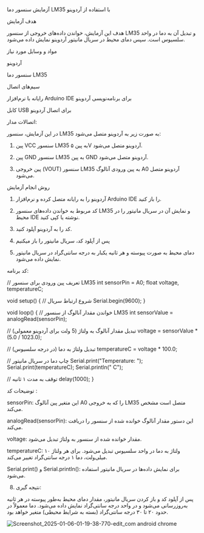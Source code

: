 آزمایش سنسور دما LM35 با استفاده از آردوینو

 هدف آزمایش

هدف این آزمایش، خواندن داده‌های خروجی از سنسور LM35 و تبدیل آن به دما در واحد سلسیوس است. سپس دمای محیط در سریال مانیتور آردوینو نمایش داده می‌شود.

 مواد و وسایل مورد نیاز

آردوینو 

سنسور دما LM35

سیم‌های اتصال

رایانه با نرم‌افزار Arduino IDE برای برنامه‌نویسی آردوینو

کابل USB برای اتصال آردوینو


اتصالات مدار:

در این آزمایش، سنسور LM35 به صورت زیر به آردوینو متصل می‌شود:

1. پین VCC سنسور LM35 به پین ۵V آردوینو متصل می‌شود.


2. پین GND سنسور LM35 به پین GND آردوینو متصل می‌شود.


3. پین خروجی (VOUT) سنسور LM35 به پین ورودی آنالوگ A0 آردوینو متصل می‌شود.

 روش انجام آزمایش

1. آردوینو را به رایانه متصل کرده و نرم‌افزار Arduino IDE را باز کنید.


2. کد مربوط به خواندن داده‌های سنسور LM35 و نمایش آن در سریال مانیتور را در محیط IDE نوشته یا کپی کنید.


3. کد را به آردوینو آپلود کنید.


4. پس از آپلود کد، سریال مانیتور را باز میکنیم


5. دمای محیط به صورت پیوسته و هر ثانیه یکبار به درجه سانتی‌گراد در سریال مانیتور نمایش داده می‌شود.



کد برنامه:

// تعریف پین ورودی برای سنسور LM35
int sensorPin = A0;
float voltage, temperatureC;

void setup() {
  // شروع ارتباط سریال
  Serial.begin(9600);
}

void loop() {
  // خواندن مقدار آنالوگ از سنسور LM35
  int sensorValue = analogRead(sensorPin);
  
  // تبدیل مقدار آنالوگ به ولتاژ (5 ولت برای آردوینو معمولی)
  voltage = sensorValue * (5.0 / 1023.0);
  
  // تبدیل ولتاژ به دما (در درجه سلسیوس)
  temperatureC = voltage * 100.0;
  
  // چاپ دما در سریال مانیتور
  Serial.print("Temperature: ");
  Serial.print(temperatureC);
  Serial.println(" C");
  
  // توقف به مدت ۱ ثانیه
  delay(1000);
}

 توضیحات کد :

sensorPin: این متغیر پین آنالوگ A0 را که به خروجی LM35 متصل است مشخص می‌کند.

analogRead(sensorPin): این دستور مقدار آنالوگ خوانده شده از سنسور را دریافت می‌کند.

voltage: مقدار خوانده شده از سنسور به ولتاژ تبدیل می‌شود.

temperatureC: ولتاژ به دما در واحد سلسیوس تبدیل می‌شود. برای هر ولتاژ ۱۰ میلی‌ولت، دما ۱ درجه سانتی‌گراد تغییر می‌کند.

Serial.print() و Serial.println(): برای نمایش داده‌ها در سریال مانیتور استفاده می‌شود.


8. نتیجه گیری:

پس از آپلود کد و باز کردن سریال مانیتور، مقدار دمای محیط به‌طور پیوسته در هر ثانیه به‌روزرسانی می‌شود و در واحد درجه سانتی‌گراد نمایش داده می‌شود. دما معمولاً در حدود ۲۰ تا ۳۰ درجه سانتی‌گراد (بسته به شرایط محیطی) متغیر خواهد بود.



![Screenshot_2025-01-06-01-19-38-770-edit_com android chrome](https://github.com/user-attachments/assets/f2a642c4-995f-47bd-8b4c-8637bb5a7b71)

